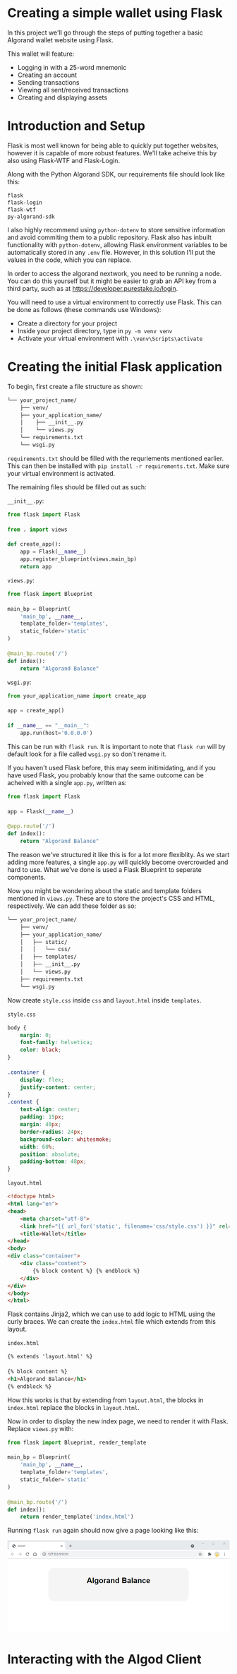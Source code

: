 # Creating a simple wallet using Flask

In this project we'll go through the steps of putting together a basic Algorand wallet website using Flask.

This wallet will feature:
- Logging in with a 25-word mnemonic
- Creating an account
- Sending transactions
- Viewing all sent/received transactions
- Creating and displaying assets


# Introduction and Setup

Flask is most well known for being able to quickly put together websites, however it is capable of more robust features.
We'll take acheive this by also using Flask-WTF and Flask-Login.

Along with the Python Algorand SDK, our requirements file should look like this:

```text
flask
flask-login
flask-wtf
py-algorand-sdk
```

I also highly recommend using `python-dotenv` to store sensitive information and avoid commiting them to a public repository. Flask also has inbuilt functionality with `python-dotenv`, allowing Flask environment variables to be automatically stored in any `.env` file. However, in this solution I'll put the values in the code, which you can replace.

In order to access the algorand nextwork, you need to be running a node. You can do this yourself but it might be easier to grab an API key from a third party, such as at https://developer.purestake.io/login.

You will need to use a virtual environment to correctly use Flask. This can be done as follows (these commands use Windows):

- Create a directory for your project
- Inside your project directory, type in `py -m venv venv`
- Activate your virtual environment with `.\venv\Scripts\activate`

# Creating the initial Flask application

To begin, first create a file structure as shown:
```bash
└── your_project_name/
    ├── venv/
    ├── your_application_name/
    │    ├── __init__.py
    │    └── views.py
    └── requirements.txt
    └── wsgi.py
```

`requirements.txt` should be filled with the requriements mentioned earlier. This can then be installed with `pip install -r requirements.txt`. Make sure your virtual environment is activated.

The remaining files should be filled out as such:

`__init__.py`:
```python
from flask import Flask

from . import views

def create_app():
    app = Flask(__name__)
    app.register_blueprint(views.main_bp)
    return app
```

`views.py`:
```python
from flask import Blueprint

main_bp = Blueprint(
    'main_bp', __name__,
    template_folder='templates',
    static_folder='static'
)

@main_bp.route('/')
def index():
    return "Algorand Balance"
```

`wsgi.py`:
```python
from your_application_name import create_app

app = create_app()

if __name__ == "__main__":
    app.run(host='0.0.0.0')
```

This can be run with `flask run`. It is important to note that `flask run` will by default look for a file called `wsgi.py` so don't rename it.

If you haven't used Flask before, this may seem initimidating, and if you have used Flask, you probably know that the same outcome can be acheived with a single `app.py`, written as:

```python
from flask import Flask

app = Flask(__name__)

@app.route('/')
def index():
    return "Algorand Balance"
```

The reason we've structured it like this is for a lot more flexiblity. As we start adding more features, a single `app.py` will quickly become overcrowded and hard to use. What we've done is used a Flask Blueprint to seperate components.

Now you might be wondering about the static and template folders mentioned in `views.py`. These are to store the project's CSS and HTML, respectively. We can add these folder as so:

```bash
└── your_project_name/
    ├── venv/
    ├── your_application_name/
    │   ├── static/
    │   │   └── css/
    │   ├── templates/
    │   ├── __init__.py
    │   └── views.py
    ├── requirements.txt
    └── wsgi.py
```

Now create `style.css` inside `css` and `layout.html` inside `templates`.

`style.css`
```css
body {
    margin: 0;
    font-family: helvetica;
    color: black;
}

.container {
    display: flex;
    justify-content: center;
}
.content {
    text-align: center;
    padding: 15px;
    margin: 40px;
    border-radius: 24px;
    background-color: whitesmoke;
    width: 60%;
    position: absolute;
    padding-bottom: 48px;
}
```

`layout.html`
```html
<!doctype html>
<html lang="en">
<head>
    <meta charset="utf-8">
    <link href="{{ url_for('static', filename='css/style.css') }}" rel="stylesheet">
    <title>Wallet</title>
</head>
<body>
<div class="container">
    <div class="content">
        {% block content %} {% endblock %}
    </div>
</div>
</body>
</html>
```

Flask contains Jinja2, which we can use to add logic to HTML using the curly braces. We can create the `index.html` file which extends from this layout.

`index.html`
```html
{% extends 'layout.html' %}

{% block content %}
<h1>Algorand Balance</h1>
{% endblock %}
```

How this works is that by extending from `layout.html`, the blocks in `index.html` replace the blocks in `layout.html`.

Now in order to display the new index page, we need to render it with Flask.
Replace `views.py` with:

```python
from flask import Blueprint, render_template

main_bp = Blueprint(
    'main_bp', __name__,
    template_folder='templates',
    static_folder='static'
)

@main_bp.route('/')
def index():
    return render_template('index.html')
```

Running `flask run` again should now give a page looking like this:

![initial_page](initial.png)

# Interacting with the Algod Client

